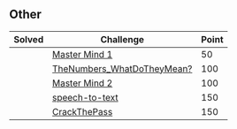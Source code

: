 ## Other

| Solved | Challenge | Point |
| ------ | --------- | ----- |
| | [Master Mind 1](./Master_Mind_1.md) | 50 |
| | [TheNumbers_WhatDoTheyMean?](./TheNumbers_WhatDoTheyMean.md) | 100 |
| | [Master Mind 2](./Master_Mind_2.md) | 100 |
| | [speech-to-text](./speech-to-text.md) | 150 |
| | [CrackThePass](./CrackThePass.md) | 150 |
